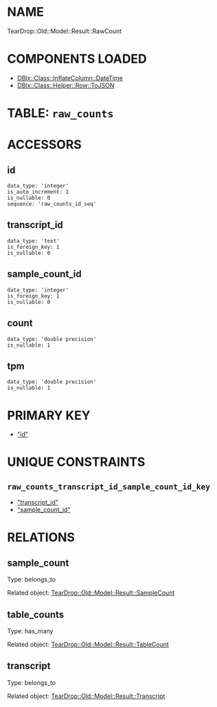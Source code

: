 # NAME

TearDrop::Old::Model::Result::RawCount

# COMPONENTS LOADED

- [DBIx::Class::InflateColumn::DateTime](https://metacpan.org/pod/DBIx::Class::InflateColumn::DateTime)
- [DBIx::Class::Helper::Row::ToJSON](https://metacpan.org/pod/DBIx::Class::Helper::Row::ToJSON)

# TABLE: `raw_counts`

# ACCESSORS

## id

    data_type: 'integer'
    is_auto_increment: 1
    is_nullable: 0
    sequence: 'raw_counts_id_seq'

## transcript\_id

    data_type: 'text'
    is_foreign_key: 1
    is_nullable: 0

## sample\_count\_id

    data_type: 'integer'
    is_foreign_key: 1
    is_nullable: 0

## count

    data_type: 'double precision'
    is_nullable: 1

## tpm

    data_type: 'double precision'
    is_nullable: 1

# PRIMARY KEY

- ["id"](#id)

# UNIQUE CONSTRAINTS

## `raw_counts_transcript_id_sample_count_id_key`

- ["transcript\_id"](#transcript_id)
- ["sample\_count\_id"](#sample_count_id)

# RELATIONS

## sample\_count

Type: belongs\_to

Related object: [TearDrop::Old::Model::Result::SampleCount](https://github.com/h3kker/tearDrop/blob/master/doc/pod/TearDrop/Old/Model/Result/SampleCount.md)

## table\_counts

Type: has\_many

Related object: [TearDrop::Old::Model::Result::TableCount](https://github.com/h3kker/tearDrop/blob/master/doc/pod/TearDrop/Old/Model/Result/TableCount.md)

## transcript

Type: belongs\_to

Related object: [TearDrop::Old::Model::Result::Transcript](https://github.com/h3kker/tearDrop/blob/master/doc/pod/TearDrop/Old/Model/Result/Transcript.md)
